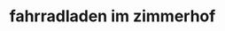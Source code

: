 ---
title: "fahrradladen im zimmerhof"
url: /wolfenbuettel/fahrradladen-im-zimmerhof/
shop: Fahrrad
---